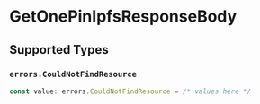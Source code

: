 # GetOnePinIpfsResponseBody


## Supported Types

### `errors.CouldNotFindResource`

```typescript
const value: errors.CouldNotFindResource = /* values here */
```

